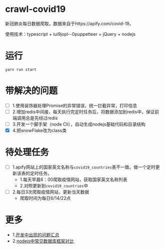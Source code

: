 # crawl-covid19
新冠肺炎每日数据爬取，数据来自于https://apify.com/covid-19。

使用技术：typescript + iui9jopl--0puppetteer + jQuery + nodejs

# 运行
`yarn run start`

# 带解决的问题
- [ ] 1.使用装饰器处理Promise的异常错误，统一拦截异常，打印信息
- [ ] 2.增加redis中间接，每天执行完定时任务后，将数据添加到redis中，保证前端调用总是先经过redis
- [ ] 3.开发一个脚手架（node Cli），自动生成nodejs基础代码和目录结构
- [x] 4.把snowFlake改为class类

# 待处理任务
- [ ] 1.apify网站上的国家英文名称与`covid19_countries`表不一致。做一个定时更新该表的定时任务。
    - 1.每天早晨6：00爬取疫情网站，获取国家英文名称列表
    - 2.对照更新到`covid19_countries`中
- [ ] 2.每日3次爬取疫情网站，更新当天数据
    - 爬取时间为每日6/14/22点

# 更多
- 1.[开发中出现的问题汇总](./doc/issue.md)
- 2.[nodejs中常见数据库框架对比](./doc/learn.md)


